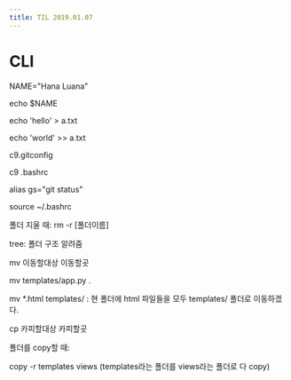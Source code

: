 ```yaml
---
title: TIL 2019.01.07
---
```




# CLI

NAME="Hana Luana"

echo $NAME



echo 'hello' > a.txt

echo 'world' >> a.txt



c9.gitconfig



c9 .bashrc

alias gs="git status"

source ~/.bashrc

폴더 지울 때: rm -r [폴더이름]



tree: 폴더 구조 알려줌

mv 이동할대상 이동할곳

mv templates/app.py .

mv *.html templates/ : 현 폴더에 html 파일들을 모두 templates/ 폴더로 이동하겠다.



cp 카피할대상 카피할곳

폴더를 copy할 때:

 copy -r templates views (templates라는 폴더를 views라는 폴더로 다 copy)